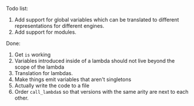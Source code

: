 Todo list:

1. Add support for global variables which can be translated to different representations
   for different engines.
2. Add support for modules.

Done:

1. Get `is` working
2. Variables introduced inside of a lambda should not live beyond the scope
   of the lambda
3. Translation for lambdas.
4. Make things emit variables that aren't singletons
5. Actually write the code to a file
6. Order `call_lambda`s so that versions with the same arity are next to each other.
